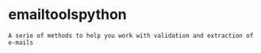 # emailtoolspython
    A serie of methods to help you work with validation and extraction of e-mails
